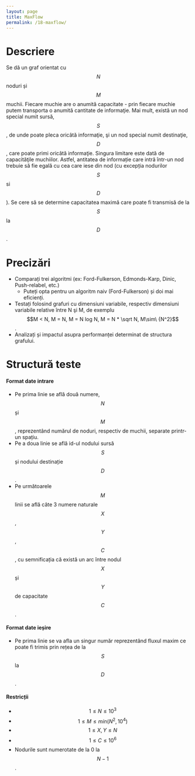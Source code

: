 ```yaml
---
layout: page
title: MaxFlow
permalink: /18-maxflow/
---
```


# Descriere

Se dă un graf orientat cu $$N$$ noduri și $$M$$ muchii. Fiecare muchie are o anumită capacitate - prin fiecare muchie putem 
transporta o anumită cantitate de informaţie. Mai mult, există un nod special numit sursă, $$S$$, de unde poate pleca oricâtă 
informaţie, şi un nod special numit destinaţie, $$D$$, care poate primi oricâtă informaţie. Singura limitare este dată de 
capacităţile muchiilor. Astfel, antitatea de informație care intră într-un nod trebuie să fie egală cu cea care iese din nod
(cu excepția nodurilor $$S$$ si $$D$$). Se cere să se determine capacitatea maximă care poate fi transmisă de la $$S$$ la $$D$$.

# Precizări

- Comparați trei algoritmi (ex: Ford-Fulkerson, Edmonds-Karp, Dinic, Push-relabel, etc.)
  - Puteți opta pentru un algoritm naiv (Ford-Fulkerson) și doi mai eficienți.
- Testați folosind grafuri cu dimensiuni variabile, respectiv dimensiuni variabile relative între N şi M, 
de exemplu $$M < N, M = N, M = N log N, M = N * \sqrt N, M\sim\ {N^2}$$.
- Analizați și impactul asupra performanței determinat de structura grafului.

# Structură teste

#### Format date intrare

- Pe prima linie se află două numere, $$N$$ și $$M$$, reprezentând numărul de noduri, respectiv de muchii, separate printr-un spațiu.
- Pe a doua linie se află id-ul nodului sursă $$S$$ și nodului destinație $$D$$.
- Pe următoarele $$M$$ linii se află câte 3 numere naturale $$X$$, $$Y$$, $$C$$, cu semnificația că există un arc între nodul $$X$$ și $$Y$$
  de capacitate $$C$$.

#### Format date ieșire

- Pe prima linie se va afla un singur număr reprezentând fluxul maxim ce poate fi trimis prin rețea de la $$S$$ la $$D$$.

#### Restricții

- $$ 1 \leq N \leq 10^3$$
- $$ 1 \leq M \leq min(N^2, 10^4)$$
- $$ 1 \leq X, Y \leq N$$
- $$ 1 \leq C \leq 10^6$$
- Nodurile sunt numerotate de la 0 la $$N-1$$.
